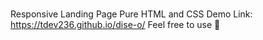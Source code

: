# 
Responsive Landing Page Pure HTML and CSS
Demo Link:
https://tdev236.github.io/dise-o/
Feel free to use :heartbeat:
